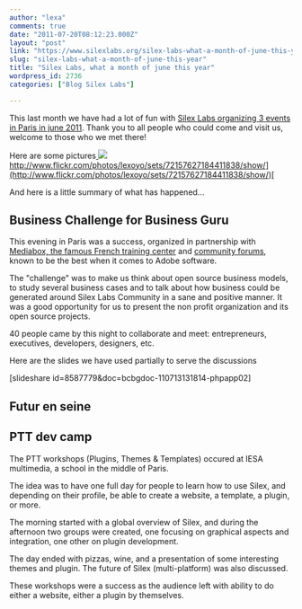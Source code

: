 ```yaml
---
author: "lexa"
comments: true
date: "2011-07-20T08:12:23.000Z"
layout: "post"
link: "https://www.silexlabs.org/silex-labs-what-a-month-of-june-this-year/"
slug: "silex-labs-what-a-month-of-june-this-year"
title: "Silex Labs, what a month of june this year"
wordpress_id: 2736
categories: ["Blog Silex Labs"]

---
```

This last month we have had a lot of fun with [Silex Labs organizing 3 events in Paris in june 2011](http://community.silexlabs.org/juin-2011/#/start/juin.2011/futur.en.seine.2011/ptt.dev.camp). Thank you to all people who could come and visit us, welcome to those who we met there!




Here are some pictures[
![](https://www.silexlabs.org/wp-content/uploads/2011/07/silex-june-2011-300x199.jpg)
http://www.flickr.com/photos/lexoyo/sets/72157627184411838/show/](http://www.flickr.com/photos/lexoyo/sets/72157627184411838/show/)[
](http://communhttp://www.flickr.com/photos/lexoyo/sets/72157627184411838/show/)


And here is a little summary of what has happened...

<!-- more -->


## Business Challenge for Business Guru


This evening in Paris was a success, organized in partnership with [Mediabox, the famous French training center](http://www.mediabox.fr/) and [community forums](http://flash.mediabox.fr/), known to be the best when it comes to Adobe software.

The "challenge" was to make us think about open source business models, to study several business cases and to talk about how business could be generated around Silex Labs Community in a sane and positive manner. It was a good opportunity for us to present the non profit organization and its open source projects.

40 people came by this night to collaborate and meet: entrepreneurs, executives, developers, designers, etc.


Here are the slides we have used partially to serve the discussions




[slideshare id=8587779&doc=bcbgdoc-110713131814-phpapp02]





## Futur en seine




## PTT dev camp


The PTT workshops (Plugins, Themes & Templates) occured at IESA multimedia, a school in the middle of Paris.

The idea was to have one full day for people to learn how to use Silex, and depending on their profile, be able to create a website, a template, a plugin, or more.

The morning started with a global overview of Silex, and during the afternoon two groups were created, one focusing on graphical aspects and integration, one other on plugin development.

The day ended with pizzas, wine, and a presentation of some interesting themes and plugin. The future of Silex (multi-platform) was also discussed.

These workshops were a success as the audience left with ability to do either a website, either a plugin by themselves.

